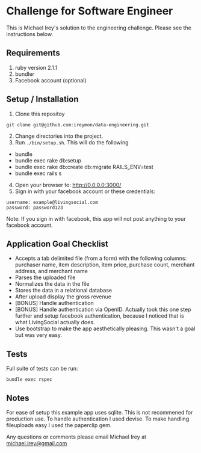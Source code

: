 # Challenge for Software Engineer

This is Michael Irey's solution to the engineering challenge. Please see the instructions below.

## Requirements
1. ruby version 2.1.1
2. bundler
3. Facebook account (optional)

## Setup / Installation
1. Clone this repositoy
```
git clone git@github.com:ireymon/data-engineering.git
```
2. Change directories into the project.
3. Run `./bin/setup.sh`. This will do the following
 - bundle
 - bundle exec rake db:setup
 - bundle exec rake db:create db:migrate RAILS_ENV=test
 - bundle exec rails s

4. Open your browser to: http://0.0.0.0:3000/
5. Sign in with your facebook account or these credentials:
```
username: example@livingsocial.com
password: password123
```
Note: If you sign in with facebook, this app will not post anything to your facebook account.

## Application Goal Checklist
 * Accepts a tab delimited file (from a form) with the following columns: purchaser name, item description, item price, purchase count, merchant address, and merchant name
 * Parses the uploaded file
 * Normalizes the data in the file
 * Stores the data in a relational database
 * After upload display the gross revenue
 * [BONUS] Handle authentication
 * [BONUS] Handle authentication via OpenID. Actually took this one step further and setup facebook authentication, because I noticed that is what LivingSocial actually does.
 * Use bootstrap to make the app aesthetically pleasing. This wasn't a goal but was very easy.

## Tests
Full suite of tests can be run:
```
bundle exec rspec
```

## Notes
For ease of setup this example app uses sqlite. This is not recommened for production use.
To handle authentication I used devise. To make handling fileuploads easy I used the paperclip gem.

Any questions or comments please email Michael Irey at michael.irey@gmail.com
